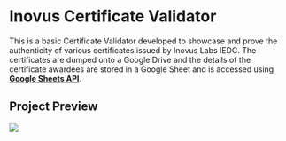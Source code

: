 # Inovus Certificate Validator
This is a basic Certificate Validator developed to showcase and prove the authenticity of various certificates issued by Inovus Labs IEDC. 
The certificates are dumped onto a Google Drive and the details of the certificate awardees are stored in a Google Sheet and is accessed using [**Google Sheets API**](https://developers.google.com/sheets/api).

## Project Preview

![](https://user-images.githubusercontent.com/44474792/123723908-0337e700-d8a9-11eb-899f-3a08af7f9d8a.png)
